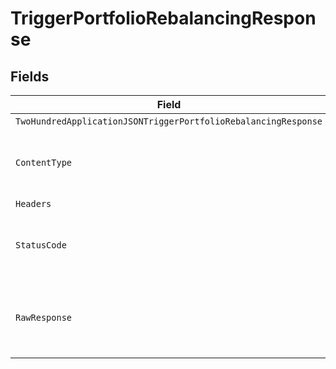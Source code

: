 # TriggerPortfolioRebalancingResponse


## Fields

| Field                                                                                                                                                                   | Type                                                                                                                                                                    | Required                                                                                                                                                                | Description                                                                                                                                                             |
| ----------------------------------------------------------------------------------------------------------------------------------------------------------------------- | ----------------------------------------------------------------------------------------------------------------------------------------------------------------------- | ----------------------------------------------------------------------------------------------------------------------------------------------------------------------- | ----------------------------------------------------------------------------------------------------------------------------------------------------------------------- |
| `TwoHundredApplicationJSONTriggerPortfolioRebalancingResponse`                                                                                                          | [*operations.TriggerPortfolioRebalancingTriggerPortfolioRebalancingResponse](../../models/operations/triggerportfoliorebalancingtriggerportfoliorebalancingresponse.md) | :heavy_minus_sign:                                                                                                                                                      | Portfolio                                                                                                                                                               |
| `ContentType`                                                                                                                                                           | *string*                                                                                                                                                                | :heavy_check_mark:                                                                                                                                                      | HTTP response content type for this operation                                                                                                                           |
| `Headers`                                                                                                                                                               | map[string][]*string*                                                                                                                                                   | :heavy_minus_sign:                                                                                                                                                      | N/A                                                                                                                                                                     |
| `StatusCode`                                                                                                                                                            | *int*                                                                                                                                                                   | :heavy_check_mark:                                                                                                                                                      | HTTP response status code for this operation                                                                                                                            |
| `RawResponse`                                                                                                                                                           | [*http.Response](https://pkg.go.dev/net/http#Response)                                                                                                                  | :heavy_minus_sign:                                                                                                                                                      | Raw HTTP response; suitable for custom response parsing                                                                                                                 |